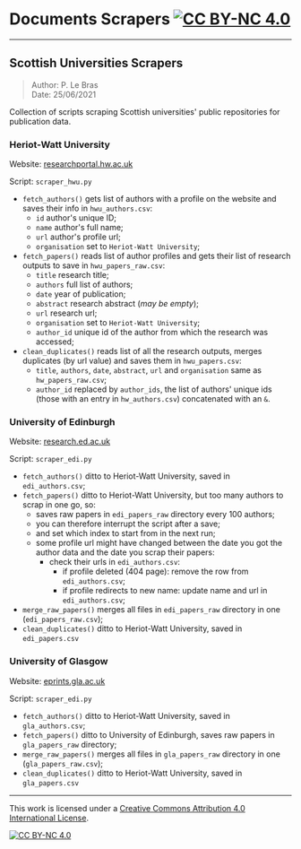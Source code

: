 # Documents Scrapers [![CC BY-NC 4.0][cc-by-nc-shield]][cc-by-nc]
---

## Scottish Universities Scrapers

> Author: P. Le Bras<br>
> Date: 25/06/2021

Collection of scripts scraping Scottish universities' public repositories for publication data.

### Heriot-Watt University

Website: [researchportal.hw.ac.uk](https://researchportal.hw.ac.uk/)

Script: `scraper_hwu.py`
- `fetch_authors()` gets list of authors with a profile on the website and saves their info in `hwu_authors.csv`:
    - `id` author's unique ID;
    - `name` author's full name;
    - `url` author's profile url;
    - `organisation` set to `Heriot-Watt University`;
- `fetch_papers()` reads list of author profiles and gets their list of research outputs to save in `hwu_papers_raw.csv`:
    - `title` research title;
    - `authors` full list of authors;
    - `date` year of publication;
    - `abstract` research abstract (*may be empty*);
    - `url` research url;
    - `organisation` set to `Heriot-Watt University`;
    - `author_id` unique id of the author from which the research was accessed;
- `clean_duplicates()` reads list of all the research outputs, merges duplicates (by url value) and saves them in `hwu_papers.csv`:
    - `title`, `authors`, `date`, `abstract`, `url` and `organisation` same as `hw_papers_raw.csv`;
    - `author_id` replaced by `author_ids`, the list of authors' unique ids (those with an entry in `hw_authors.csv`) concatenated with an ` & `.

### University of Edinburgh

Website: [research.ed.ac.uk](https://www.research.ed.ac.uk/)

Script: `scraper_edi.py`
- `fetch_authors()` ditto to Heriot-Watt University, saved in `edi_authors.csv`;
- `fetch_papers()` ditto to Heriot-Watt University, but too many authors to scrap in one go, so:
    - saves raw papers in `edi_papers_raw` directory every 100 authors;
    - you can therefore interrupt the script after a save;
    - and set which index to start from in the next run;
    - some profile url might have changed between the date you got the author data and the date you scrap their papers:
        - check their urls in `edi_authors.csv`:
            - if profile deleted (404 page): remove the row from `edi_authors.csv`;
            - if profile redirects to new name: update name and url in `edi_authors.csv`;
- `merge_raw_papers()` merges all files in `edi_papers_raw` directory in one (`edi_papers_raw.csv`);
- `clean_duplicates()` ditto to Heriot-Watt University, saved in `edi_papers.csv`

### University of Glasgow

Website: [eprints.gla.ac.uk](https://eprints.gla.ac.uk)

Script: `scraper_edi.py`
- `fetch_authors()` ditto to Heriot-Watt University, saved in `gla_authors.csv`;
- `fetch_papers()` ditto to University of Edinburgh, saves raw papers in `gla_papers_raw` directory;
- `merge_raw_papers()` merges all files in `gla_papers_raw` directory in one (`gla_papers_raw.csv`);
- `clean_duplicates()` ditto to Heriot-Watt University, saved in `gla_papers.csv`


---
This work is licensed under a [Creative Commons Attribution 4.0 International
License][cc-by-nc].

[![CC BY-NC 4.0][cc-by-nc-image]][cc-by-nc]

[cc-by-nc]: http://creativecommons.org/licenses/by-nc/4.0/
[cc-by-nc-image]: https://i.creativecommons.org/l/by-nc/4.0/88x31.png
[cc-by-nc-shield]: https://img.shields.io/badge/License-CC%20BY--NC%204.0-lightgrey.svg
